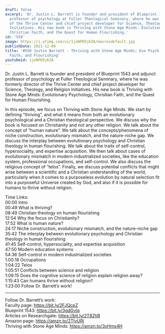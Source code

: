 ```yaml
---
draft: false
excerpt: 'Dr. Justin L. Barrett is founder and president of Blueprint 1543 and adjunct
  professor of psychology at Fuller Theological Seminary, where he was formerly director
  of the Thrive Center and chief project developer for Science, Theology, and Religion
  Initiatives. His new book is Thriving with Stone Age Minds: Evolutionary Psychology,
  Christian Faith, and the Quest for Human Flourishing.'
id: '558'
image: https://i.ytimg.com/vi/1jeNPEDjKZA/maxresdefault.jpg
publishDate: 2021-12-09
title: '#558 Justin Barrett - Thriving with Stone Age Minds; Evo Psych, Christian
  Faith, and Flourishing'
youtubeid: 1jeNPEDjKZA
---
```

<div class="timelinks">

Dr. Justin L. Barrett is founder and president of Blueprint 1543 and adjunct professor of psychology at Fuller Theological Seminary, where he was formerly director of the Thrive Center and chief project developer for Science, Theology, and Religion Initiatives. His new book is Thriving with Stone Age Minds: Evolutionary Psychology, Christian Faith, and the Quest for Human Flourishing.

In this episode, we focus on Thriving with Stone Age Minds. We start by defining “thriving”, and what it means from both an evolutionary psychological and a Christian theological perspective. We discuss why the book is focused on Christianity and not any other religion. We talk about the concept of “human nature”. We talk about the concepts/phenomena of niche construction, evolutionary mismatch, and the nature-niche gap. We discuss the interplay between evolutionary psychology and Christian theology in human flourishing. We talk about the traits of self-control, hypersociality, and expertise acquisition. We then talk about cases of evolutionary mismatch in modern industrialized societies, like the education system, professional occupations, and self-control. We also discuss the religious concept of “telos”. Finally, we discuss potential conflicts that might arise between a scientific and a Christian understanding of the world, particularly when it comes to a purposeless evolution by natural selection fit into a purposeful Universe created by God, and also if it is possible for humans to thrive without religion.

Time Links:  
<time>00:00</time> Intro  
<time>00:49</time> What is thriving?  
<time>08:49</time> Christian theology on human flourishing  
<time>12:54</time> Why the focus on Christianity?  
<time>17:52</time> What is human nature?  
<time>24:17</time> Niche construction, evolutionary mismatch, and the nature-niche gap  
<time>35:42</time> The interplay between evolutionary psychology and Christian theology in human flourishing  
<time>41:45</time> Self-control, hypersociality, and expertise acquisition  
<time>47:50</time> Modern education systems  
<time>54:36</time> Self-control in modern industrialized societies  
1.00:18  Occupations  
<time>1:04:22</time> Telos  
<time>1:05:51</time> Conflicts between science and religion  
<time>1:09:15</time> Does the cognitive science of religion explain religion away?  
<time>1:15:43</time> Can humans thrive without religion?  
<time>1:23:00</time> Follow Dr. Barrett’s work!

---

Follow Dr. Barrett’s work:  
Faculty page: https://bit.ly/2FJQcpZ  
Blueprint 1543: https://bit.ly/3gdGvlq  
Articles on Researchgate: https://bit.ly/2T8ZtjB  
Amazon page: https://amzn.to/2TIvURj  
Thriving with Stone Age Minds: https://amzn.to/3xHms4H
</div>

